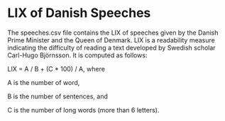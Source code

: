 LIX of Danish Speeches
========
The speeches.csv file contains the LIX of speeches given by the Danish Prime Minister and the Queen of Denmark. LIX is a readability measure indicating the difficulty of reading a text developed by Swedish scholar Carl-Hugo Björnsson. It is computed as follows:

LIX = A / B + (C * 100) / A, where

A is the number of word,

B is the number of sentences, and

C is the number of long words (more than 6 letters).
